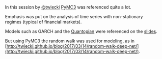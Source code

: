 In this session by [@twiecki](https://twitter.com/twiecki) [PyMC3](https://github.com/pymc-devs/pymc3) was referenced quite a lot.

Emphasis was put on the analysis of time series with non-stationary regimes (typical of financial markets).

Models such as GARCH and the [Quantopian](https://www.quantopian.com/) were referenced on the [slides](https://docs.google.com/presentation/d/1wHKJIEbrooK2cv41F01n5OeFnbFkFrCz7c5QRCkPCgQ/edit#slide=id.g27ae21601b_0_211).

But using PyMC3 the random walk was used for modeling, as in [http://twiecki.github.io/blog/2017/03/14/random-walk-deep-net/](http://twiecki.github.io/blog/2017/03/14/random-walk-deep-net/).

